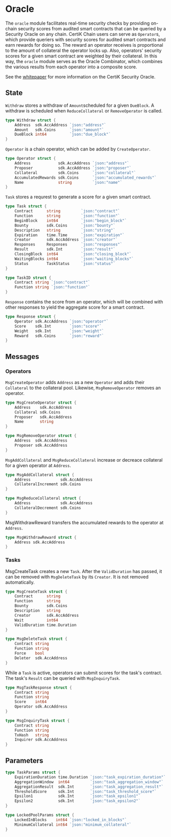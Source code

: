 # Oracle

The `oracle` module facilitates real-time security checks by providing on-chain security scores from audited smart contracts that can be queried by a Security Oracle on any chain.
CertiK Chain users can serve as `Operator`s, which provide queriers with security scores for audited smart contracts and earn rewards for doing so. The reward an operator receives is proportional to the amount of collateral the operator locks up. Also, operators' security scores for a given smart contract are weighted by their collateral. In this way, the `oracle` module serves as the Oracle Combinator, which combines the various results from each operator into a composite score.

See the [whitepaper](https://www.certik.foundation/whitepaper#2-CertiK-Security-Oracle) for more information on the CertiK Security Oracle.


## State

`Withdraw` stores a withdraw of `Amount`scheduled for a given `DueBlock`. A withdraw is scheduled when `ReduceCollateral` or `RemoveOperator` is called.

```go
type Withdraw struct {
	Address  sdk.AccAddress `json:"address"`
	Amount   sdk.Coins      `json:"amount"`
	DueBlock int64          `json:"due_block"`
}
```

`Operator` is a chain operator, which can be added by `CreateOperator`.

```go
type Operator struct {
	Address            sdk.AccAddress `json:"address"`
	Proposer           sdk.AccAddress `json:"proposer"`
	Collateral         sdk.Coins      `json:"collateral"`
	AccumulatedRewards sdk.Coins      `json:"accumulated_rewards"`
	Name               string         `json:"name"`
}
```

`Task` stores a requrest to generate a score for a given smart contract.

```go
type Task struct {
	Contract      string         `json:"contract"`
	Function      string         `json:"function"`
	BeginBlock    int64          `json:"begin_block"`
	Bounty        sdk.Coins      `json:"bounty"`
	Description   string         `json:"string"`
	Expiration    time.Time      `json:"expiration"`
	Creator       sdk.AccAddress `json:"creator"`
	Responses     Responses      `json:"responses"`
	Result        sdk.Int        `json:"result"`
	ClosingBlock  int64          `json:"closing_block"`
	WaitingBlocks int64          `json:"waiting_blocks"`
	Status        TaskStatus     `json:"status"`
}

type TaskID struct {
	Contract string `json:"contract"`
	Function string `json:"function"`
}
```

`Response` contains the score from an operator, which will be combined with other responses to yield the aggregate score for a smart contract.

```go
type Response struct {
	Operator sdk.AccAddress `json:"operator"`
	Score    sdk.Int        `json:"score"`
	Weight   sdk.Int        `json:"weight"`
	Reward   sdk.Coins      `json:"reward"`
}
```

## Messages

### Operators

`MsgCreateOperator` adds `Address` as a new `Operator` and adds their `Collateral` to the collateral pool. Likewise, `MsgRemoveOperator` removes an operator.

```go
type MsgCreateOperator struct {
	Address    sdk.AccAddress
	Collateral sdk.Coins
	Proposer   sdk.AccAddress
	Name       string
}

type MsgRemoveOperator struct {
	Address  sdk.AccAddress
	Proposer sdk.AccAddress
}
```

`MsgAddCollateral` and `MsgReduceCollateral` increase or decreace collateral for a given operator at `Address`.

```go
type MsgAddCollateral struct {
	Address             sdk.AccAddress
	CollateralIncrement sdk.Coins
}

type MsgReduceCollateral struct {
	Address             sdk.AccAddress
	CollateralDecrement sdk.Coins
}
```

MsgWithdrawReward transfers the accumulated rewards to the operator at `Address`.

```go
type MsgWithdrawReward struct {
	Address sdk.AccAddress
}
```

### Tasks

MsgCreateTask creates a new `Task`. After the `ValidDuration` has passed, it can be removed with `MsgDeleteTask` by its `Creator`. It is not removed automatically.

```go
type MsgCreateTask struct {
	Contract      string
	Function      string
	Bounty        sdk.Coins
	Description   string
	Creator       sdk.AccAddress
	Wait          int64
	ValidDuration time.Duration
}

type MsgDeleteTask struct {
	Contract string
	Function string
	Force    bool
	Deleter  sdk.AccAddress
}
```

While a `Task` is active, operators can submit scores for the task's contract. The task's `Result` can be queried with `MsgInquiryTask`.

```go
type MsgTaskResponse struct {
	Contract string
	Function string
	Score    int64
	Operator sdk.AccAddress
}

type MsgInquiryTask struct {
	Contract string
	Function string
	TxHash   string
	Inquirer sdk.AccAddress
}
```

## Parameters



```go
type TaskParams struct {
	ExpirationDuration time.Duration `json:"task_expiration_duration"`
	AggregationWindow  int64         `json:"task_aggregation_window"`
	AggregationResult  sdk.Int       `json:"task_aggregation_result"`
	ThresholdScore     sdk.Int       `json:"task_threshold_score"`
	Epsilon1           sdk.Int       `json:"task_epsilon1"`
	Epsilon2           sdk.Int       `json:"task_epsilon2"`
}
```

```go
type LockedPoolParams struct {
	LockedInBlocks    int64 `json:"locked_in_blocks"`
	MinimumCollateral int64 `json:"minimum_collateral"`
}
```
